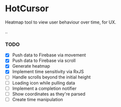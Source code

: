 # HotCursor

Heatmap tool to view user behaviour over time, for UX.

..

### TODO

- [x] Push data to Firebase via movement
- [x] Push data to Firebase via scroll
- [x] Generate heatmap
- [x] Implement time sensitivity via RxJS
- [ ] Handle scrolls beyond the initial height
- [ ] Loading icon while pulling data
- [ ] Implement a completion notifier
- [ ] Show coordinates as they're parsed
- [ ] Create time manipulation